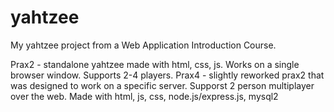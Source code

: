 # yahtzee
My yahtzee project from a Web Application Introduction Course.

Prax2 - standalone yahtzee made with html, css, js. Works on a single browser window. Supports 2-4 players.
Prax4 - slightly reworked prax2 that was designed to work on a specific server. Supporst 2 person multiplayer over the web. Made with html, js, css, node.js/express.js, mysql2
